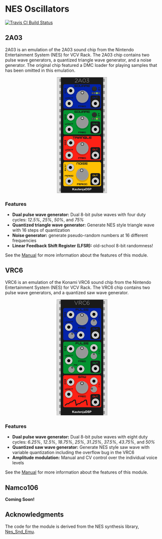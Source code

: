 # NES Oscillators

[![Travis CI Build Status][BuildStatus]][BuildServer]

[BuildStatus]:  https://travis-ci.com/Kautenja/2A03.svg?branch=master
[BuildServer]:  https://travis-ci.com/Kautenja/2A03

## 2A03

2A03 is an emulation of the 2A03 sound chip from the Nintendo Entertainment
System (NES) for VCV Rack. The 2A03 chip contains two pulse wave generators,
a quantized triangle wave generator, and a noise generator. The original chip
featured a DMC loader for playing samples that has been omitted in this
emulation.

<p align="center">
<img alt="2A03" src="img/2A03.png" height="380px">
</p>

### Features

-   **Dual pulse wave generator:** Dual 8-bit pulse waves with four duty
    cycles: _12.5%_, _25%_, _50%_, and _75%_
-   **Quantized triangle wave generator:** Generate NES style triangle wave
    with 16 steps of quantization
-   **Noise generator:** generate pseudo-random numbers at 16 different
    frequencies
-   **Linear Feedback Shift Register (LFSR):** old-school 8-bit randomness!

See the [Manual](https://kautenja.github.io/modules/2A03/manual.pdf) for more
information about the features of this module.

## VRC6

VRC6 is an emulation of the Konami VRC6 sound chip from the Nintendo
Entertainment System (NES) for VCV Rack. The VRC6 chip contains two pulse
wave generators, and a quantized saw wave generator.

<p align="center">
<img alt="VRC6" src="img/VRC6.png" height="380px">
</p>

### Features

-   **Dual pulse wave generator:** Dual 8-bit pulse waves with eight duty
    cycles: _6.25\%_, _12.5\%_, _18.75\%_, _25\%_, _31.25\%_, _37.5\%_,
    _43.75\%_, and _50\%_
-   **Quantized saw wave generator:** Generate NES style saw wave with variable
    quantization including the overflow bug in the VRC6
-   **Amplitude modulation:** Manual and CV control over the individual voice
    levels

See the [Manual](https://kautenja.github.io/modules/VRC6/manual.pdf) for more
information about the features of this module.

## Namco106

**Coming Soon!**

<!-- <p align="center">
<img alt="Namco106" src="img/Namco106.png" height="380px">
</p> -->

<!-- ### Features -->

<!-- - -->

<!-- See the [Manual](https://kautenja.github.io/modules/Namco106/manual.pdf) for more
information about the features of this module. -->

## Acknowledgments

The code for the module is derived from the NES synthesis library,
[Nes_Snd_Emu](https://github.com/jamesathey/Nes_Snd_Emu).
